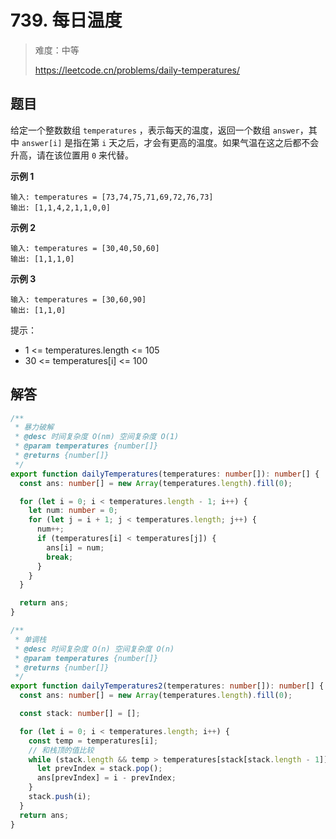# 739. 每日温度

> 难度：中等
>
> https://leetcode.cn/problems/daily-temperatures/

## 题目

给定一个整数数组 `temperatures` ，表示每天的温度，返回一个数组 `answer`，其中 `answer[i]` 是指在第 `i` 天之后，才会有更高的温度。如果气温在这之后都不会升高，请在该位置用 `0` 来代替。

**示例 1**

```
输入: temperatures = [73,74,75,71,69,72,76,73]
输出: [1,1,4,2,1,1,0,0]
```

**示例 2**

```
输入: temperatures = [30,40,50,60]
输出: [1,1,1,0]
```

**示例 3**

```
输入: temperatures = [30,60,90]
输出: [1,1,0]
```

提示：

- 1 <= temperatures.length <= 105
- 30 <= temperatures[i] <= 100

## 解答

```typescript
/**
 * 暴力破解
 * @desc 时间复杂度 O(nm) 空间复杂度 O(1)
 * @param temperatures {number[]}
 * @returns {number[]}
 */
export function dailyTemperatures(temperatures: number[]): number[] {
  const ans: number[] = new Array(temperatures.length).fill(0);

  for (let i = 0; i < temperatures.length - 1; i++) {
    let num: number = 0;
    for (let j = i + 1; j < temperatures.length; j++) {
      num++;
      if (temperatures[i] < temperatures[j]) {
        ans[i] = num;
        break;
      }
    }
  }

  return ans;
}

/**
 * 单调栈
 * @desc 时间复杂度 O(n) 空间复杂度 O(n)
 * @param temperatures {number[]}
 * @returns {number[]}
 */
export function dailyTemperatures2(temperatures: number[]): number[] {
  const ans: number[] = new Array(temperatures.length).fill(0);

  const stack: number[] = [];

  for (let i = 0; i < temperatures.length; i++) {
    const temp = temperatures[i];
    // 和栈顶的值比较
    while (stack.length && temp > temperatures[stack[stack.length - 1]]) {
      let prevIndex = stack.pop();
      ans[prevIndex] = i - prevIndex;
    }
    stack.push(i);
  }
  return ans;
}
```
